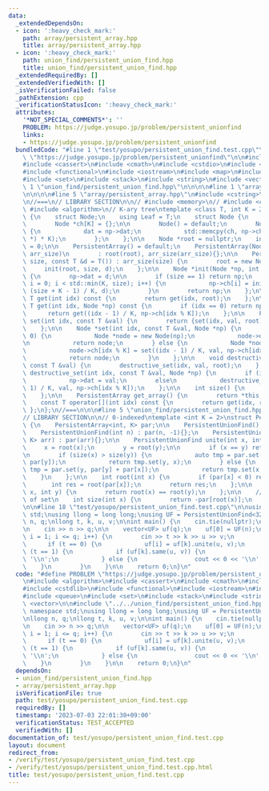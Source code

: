 ```yaml
---
data:
  _extendedDependsOn:
  - icon: ':heavy_check_mark:'
    path: array/persistent_array.hpp
    title: array/persistent_array.hpp
  - icon: ':heavy_check_mark:'
    path: union_find/persistent_union_find.hpp
    title: union_find/persistent_union_find.hpp
  _extendedRequiredBy: []
  _extendedVerifiedWith: []
  _isVerificationFailed: false
  _pathExtension: cpp
  _verificationStatusIcon: ':heavy_check_mark:'
  attributes:
    '*NOT_SPECIAL_COMMENTS*': ''
    PROBLEM: https://judge.yosupo.jp/problem/persistent_unionfind
    links:
    - https://judge.yosupo.jp/problem/persistent_unionfind
  bundledCode: "#line 1 \"test/yosupo/persistent_union_find.test.cpp\"\n#define PROBLEM\
    \ \"https://judge.yosupo.jp/problem/persistent_unionfind\"\n\n#include <algorithm>\n\
    #include <cassert>\n#include <cmath>\n#include <cstdio>\n#include <cstdlib>\n\
    #include <functional>\n#include <iostream>\n#include <map>\n#include <queue>\n\
    #include <set>\n#include <stack>\n#include <string>\n#include <vector>\n\n#line\
    \ 1 \"union_find/persistent_union_find.hpp\"\n\n\n\n#line 1 \"array/persistent_array.hpp\"\
    \n\n\n\n#line 5 \"array/persistent_array.hpp\"\n#include <cstring>\n#include <memory>\n\
    \n//===\n// LIBRARY SECTION\n\n// #include <memory>\n// #include <cstring>\n//\
    \ #include <algorithm>\n// K-ary tree\ntemplate <class T, int K = 2>\nstruct PersistentArray\
    \ {\n    struct Node;\n    using Leaf = T;\n    struct Node {\n        T dat;\n\
    \        Node *ch[K] = {};\n\n        Node() = default;\n        Node(Node *np)\
    \ {\n            dat = np->dat;\n            std::memcpy(ch, np->ch, sizeof(Node\
    \ *) * K);\n        };\n    };\n\n    Node *root = nullptr;\n    int arr_size\
    \ = 0;\n\n    PersistentArray() = default;\n    PersistentArray(Node *root, int\
    \ arr_size)\n        : root(root), arr_size(arr_size){};\n\n    PersistentArray(int\
    \ size, const T &d = T()) : arr_size(size) {\n        root = new Node();\n   \
    \     init(root, size, d);\n    };\n\n    Node *init(Node *np, int size, T d)\
    \ {\n        np->dat = d;\n\n        if (size == 1) return np;\n        for (int\
    \ i = 0; i < std::min(K, size); i++) {\n            np->ch[i] = init(new Node(),\
    \ (size + K - 1) / K, d);\n        }\n        return np;\n    };\n\n    const\
    \ T get(int idx) const {\n        return get(idx, root);\n    };\n\n    const\
    \ T get(int idx, Node *np) const {\n        if (idx == 0) return np->dat;\n  \
    \      return get((idx - 1) / K, np->ch[idx % K]);\n    };\n\n    PersistentArray\
    \ set(int idx, const T &val) {\n        return {set(idx, val, root), arr_size};\n\
    \    };\n\n    Node *set(int idx, const T &val, Node *np) {\n        if (idx ==\
    \ 0) {\n            Node *node = new Node(np);\n            node->dat = val;\n\
    \n            return node;\n        } else {\n            Node *node = new Node(np);\n\
    \            node->ch[idx % K] = set((idx - 1) / K, val, np->ch[idx % K]);\n\n\
    \            return node;\n        }\n    };\n\n    void destructive_set(int idx,\
    \ const T &val) {\n        destructive_set(idx, val, root);\n    };\n\n    void\
    \ destructive_set(int idx, const T &val, Node *np) {\n        if (idx == 0)\n\
    \            np->dat = val;\n        else\n            destructive_set((idx -\
    \ 1) / K, val, np->ch[idx % K]);\n    };\n\n    int size() {\n        return arr_size;\n\
    \    };\n\n    PersistentArray get_array() {\n        return *this;\n    };\n\n\
    \    const T operator[](int idx) const {\n        return get(idx, root);\n   \
    \ };\n};\n//===\n\n\n#line 5 \"union_find/persistent_union_find.hpp\"\n\n//===\n\
    // LIBRARY SECTION\n\n// 0-indexed\ntemplate <int K = 2>\nstruct PersistentUnionFind\
    \ {\n    PersistentArray<int, K> par;\n\n    PersistentUnionFind() = default;\n\
    \    PersistentUnionFind(int n) : par(n, -1){};\n    PersistentUnionFind(PersistentArray<int,\
    \ K> arr) : par(arr){};\n\n    PersistentUnionFind unite(int x, int y) {\n   \
    \     x = root(x);\n        y = root(y);\n\n        if (x == y) return *this;\n\
    \n        if (size(x) > size(y)) {\n            auto tmp = par.set(x, par[x] +\
    \ par[y]);\n            return tmp.set(y, x);\n        } else {\n            auto\
    \ tmp = par.set(y, par[y] + par[x]);\n            return tmp.set(x, y);\n    \
    \    }\n    };\n\n    int root(int x) {\n        if (par[x] < 0) return x;\n \
    \       int res = root(par[x]);\n        return res;\n    };\n\n    bool same(int\
    \ x, int y) {\n        return root(x) == root(y);\n    };\n\n    // return size\
    \ of set\n    int size(int x) {\n        return -par[root(x)];\n    };\n};\n//===\n\
    \n\n#line 18 \"test/yosupo/persistent_union_find.test.cpp\"\n\nusing namespace\
    \ std;\nusing llong = long long;\nusing UF = PersistentUnionFind<32>;\n\nllong\
    \ n, q;\nllong t, k, u, v;\n\nint main() {\n    cin.tie(nullptr);\n    ios::sync_with_stdio(false);\n\
    \n    cin >> n >> q;\n\n    vector<UF> uf(q);\n    uf[0] = UF(n);\n\n    for (int\
    \ i = 1; i <= q; i++) {\n        cin >> t >> k >> u >> v;\n        k++;\n\n  \
    \      if (t == 0) {\n            uf[i] = uf[k].unite(u, v);\n        } else if\
    \ (t == 1) {\n            if (uf[k].same(u, v)) {\n                cout << 1 <<\
    \ '\\n';\n            } else {\n                cout << 0 << '\\n';\n        \
    \    }\n        }\n    }\n\n    return 0;\n}\n"
  code: "#define PROBLEM \"https://judge.yosupo.jp/problem/persistent_unionfind\"\n\
    \n#include <algorithm>\n#include <cassert>\n#include <cmath>\n#include <cstdio>\n\
    #include <cstdlib>\n#include <functional>\n#include <iostream>\n#include <map>\n\
    #include <queue>\n#include <set>\n#include <stack>\n#include <string>\n#include\
    \ <vector>\n\n#include \"../../union_find/persistent_union_find.hpp\"\n\nusing\
    \ namespace std;\nusing llong = long long;\nusing UF = PersistentUnionFind<32>;\n\
    \nllong n, q;\nllong t, k, u, v;\n\nint main() {\n    cin.tie(nullptr);\n    ios::sync_with_stdio(false);\n\
    \n    cin >> n >> q;\n\n    vector<UF> uf(q);\n    uf[0] = UF(n);\n\n    for (int\
    \ i = 1; i <= q; i++) {\n        cin >> t >> k >> u >> v;\n        k++;\n\n  \
    \      if (t == 0) {\n            uf[i] = uf[k].unite(u, v);\n        } else if\
    \ (t == 1) {\n            if (uf[k].same(u, v)) {\n                cout << 1 <<\
    \ '\\n';\n            } else {\n                cout << 0 << '\\n';\n        \
    \    }\n        }\n    }\n\n    return 0;\n}\n"
  dependsOn:
  - union_find/persistent_union_find.hpp
  - array/persistent_array.hpp
  isVerificationFile: true
  path: test/yosupo/persistent_union_find.test.cpp
  requiredBy: []
  timestamp: '2023-07-03 22:01:30+09:00'
  verificationStatus: TEST_ACCEPTED
  verifiedWith: []
documentation_of: test/yosupo/persistent_union_find.test.cpp
layout: document
redirect_from:
- /verify/test/yosupo/persistent_union_find.test.cpp
- /verify/test/yosupo/persistent_union_find.test.cpp.html
title: test/yosupo/persistent_union_find.test.cpp
---
```

